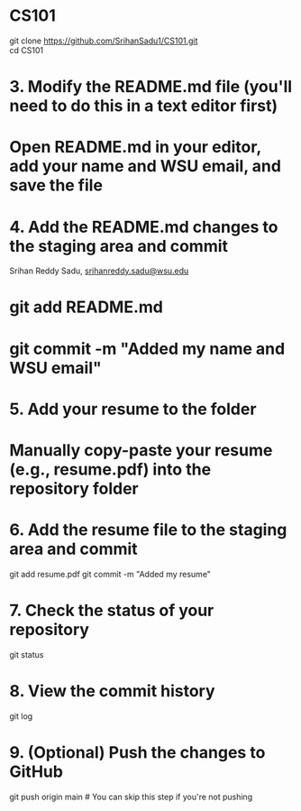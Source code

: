 # CS101

git clone <https://github.com/SrihanSadu1/CS101.git>  
cd CS101


# 3. Modify the README.md file (you'll need to do this in a text editor first)
# Open README.md in your editor, add your name and WSU email, and save the file

# 4. Add the README.md changes to the staging area and commit
Srihan Reddy Sadu, srihanreddy.sadu@wsu.edu
# git add README.md
# git commit -m "Added my name and WSU email"

# 5. Add your resume to the folder
# Manually copy-paste your resume (e.g., resume.pdf) into the repository folder

# 6. Add the resume file to the staging area and commit
git add resume.pdf
git commit -m "Added my resume"

# 7. Check the status of your repository
git status

# 8. View the commit history
git log

# 9. (Optional) Push the changes to GitHub
git push origin main  # You can skip this step if you're not pushing
